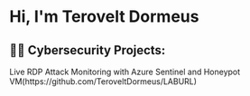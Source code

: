 <h1>Hi, I'm Terovelt Dormeus </h1>

<h2>👨‍💻 Cybersecurity Projects:</h2>
Live RDP Attack Monitoring with Azure Sentinel and Honeypot VM(https://github.com/TeroveltDormeus/LABURL)
